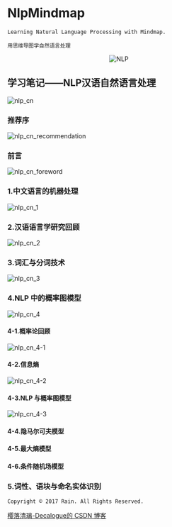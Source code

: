# NlpMindmap

`Learning Natural Language Processing with Mindmap.`

`用思维导图学自然语言处理`

<div align=center>

![NLP](https://github.com/Decalogue/NlpMindmap/blob/master/img/nlp.jpg "NLP")

</div>

## 学习笔记——NLP汉语自然语言处理

![nlp_cn](https://github.com/Decalogue/NlpMindmap/blob/master/img/nlp_cn/0.png "nlp_cn")

### 推荐序

![nlp_cn_recommendation](https://github.com/Decalogue/NlpMindmap/blob/master/img/nlp_cn/recommendation.png "nlp_cn")

### 前言

![nlp_cn_foreword](https://github.com/Decalogue/NlpMindmap/blob/master/img/nlp_cn/foreword.png "nlp_cn")

### 1.中文语言的机器处理

![nlp_cn_1](https://github.com/Decalogue/NlpMindmap/blob/master/img/nlp_cn/1.png "nlp_cn")

### 2.汉语语言学研究回顾

![nlp_cn_2](https://github.com/Decalogue/NlpMindmap/blob/master/img/nlp_cn/2.png "nlp_cn")

### 3.词汇与分词技术

![nlp_cn_3](https://github.com/Decalogue/NlpMindmap/blob/master/img/nlp_cn/3.png "nlp_cn")

### 4.NLP 中的概率图模型

![nlp_cn_4](https://github.com/Decalogue/NlpMindmap/blob/master/img/nlp_cn/4.png "nlp_cn")

#### 4-1.概率论回顾

![nlp_cn_4-1](https://github.com/Decalogue/NlpMindmap/blob/master/img/nlp_cn/4-1.png "nlp_cn")

#### 4-2.信息熵

![nlp_cn_4-2](https://github.com/Decalogue/NlpMindmap/blob/master/img/nlp_cn/4-2.png "nlp_cn")

#### 4-3.NLP 与概率图模型

![nlp_cn_4-3](https://github.com/Decalogue/NlpMindmap/blob/master/img/nlp_cn/4-3.png "nlp_cn")

#### 4-4.隐马尔可夫模型

#### 4-5.最大熵模型

#### 4-6.条件随机场模型

### 5.词性、语块与命名实体识别


`Copyright © 2017 Rain. All Rights Reserved.`

[樱落清璃-Decalogue的 CSDN 博客](https://www.decalogue.cn)

